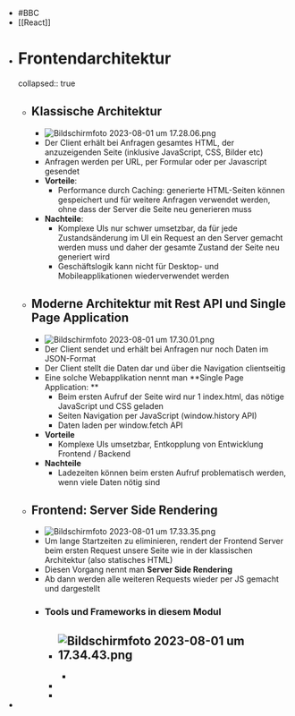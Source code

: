 - #BBC
- [[React]]
- # Frontendarchitektur
  collapsed:: true
	- ## Klassische Architektur
		- ![Bildschirmfoto 2023-08-01 um 17.28.06.png](../assets/Bildschirmfoto_2023-08-01_um_17.28.06_1690903690177_0.png)
		- Der Client erhält bei Anfragen gesamtes HTML, der anzuzeigenden Seite (inklusive
		  JavaScript, CSS, Bilder etc)
		- Anfragen werden per URL, per Formular oder per Javascript gesendet
		- **Vorteile**:
			- Performance durch Caching: generierte HTML-Seiten können gespeichert und für weitere Anfragen verwendet werden, ohne dass der Server die Seite neu generieren muss
		- **Nachteile**:
			- Komplexe UIs nur schwer umsetzbar, da für jede Zustandsänderung im UI ein
			  Request an den Server gemacht werden muss und daher der gesamte Zustand der Seite neu generiert wird
			- Geschäftslogik kann nicht für Desktop- und Mobileapplikationen wiederverwendet werden
	- ## Moderne Architektur mit Rest API und Single Page Application
		- ![Bildschirmfoto 2023-08-01 um 17.30.01.png](../assets/Bildschirmfoto_2023-08-01_um_17.30.01_1690903802897_0.png)
		- Der Client sendet und erhält bei Anfragen nur noch Daten im JSON-Format
		- Der Client stellt die Daten dar und über die Navigation clientseitig
		- Eine solche Webapplikation nennt man **Single Page Application: **
			- Beim ersten Aufruf der Seite wird nur 1 index.html, das nötige JavaScript und CSS geladen
			- Seiten Navigation per JavaScript (window.history API)
			- Daten laden per window.fetch API
		- **Vorteile**
			- Komplexe UIs umsetzbar, Entkopplung von Entwicklung Frontend / Backend
		- **Nachteile**
			- Ladezeiten können beim ersten Aufruf problematisch werden, wenn viele Daten nötig sind
	- ## Frontend: Server Side Rendering
		- ![Bildschirmfoto 2023-08-01 um 17.33.35.png](../assets/Bildschirmfoto_2023-08-01_um_17.33.35_1690904016730_0.png)
		- Um lange Startzeiten zu eliminieren, rendert der Frontend Server beim ersten Request unsere Seite wie in der klassischen Architektur (also statisches HTML)
		- Diesen Vorgang nennt man **Server Side Rendering**
		- Ab dann werden alle weiteren Requests wieder per JS gemacht und dargestellt
		- ### Tools und Frameworks in diesem Modul
			- ![Bildschirmfoto 2023-08-01 um 17.34.43.png](../assets/Bildschirmfoto_2023-08-01_um_17.34.43_1690904085043_0.png)
				-
				-
			-
			-
-
